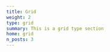 ```yaml
---
title: Grid
weight: 2
type: grid
summary: This is a grid type section
home: grid
n_posts: 3
---
```


